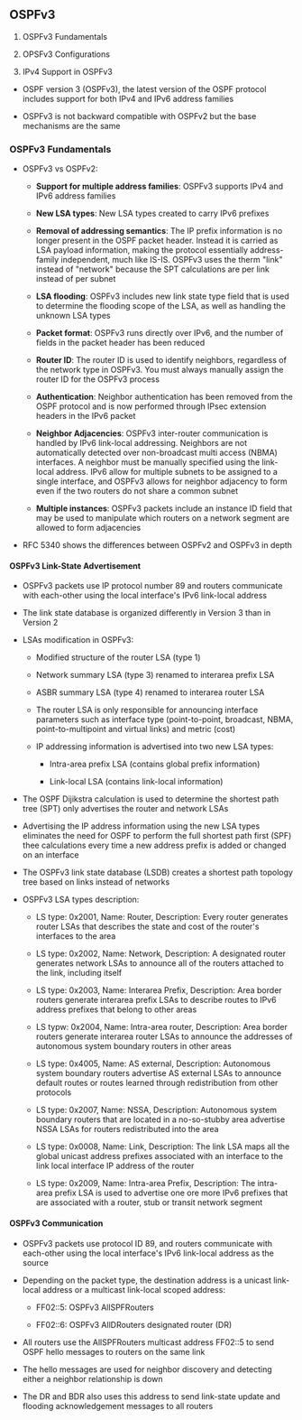 ## OSPFv3

1. OSPFv3 Fundamentals

2. OPSFv3 Configurations

3. IPv4 Support in OSPFv3

- OSPF version 3 (OSPFv3), the latest version of the OSPF protocol includes support for both IPv4 and IPv6 address families

- OSPFv3 is not backward compatible with OSPFv2 but the base mechanisms are the same

### OSPFv3 Fundamentals

- OSPFv3 vs OSPFv2:

	- **Support for multiple address families**: OSPFv3 supports IPv4 and IPv6 address families

	- **New LSA types**: New LSA types created to carry IPv6 prefixes

	- **Removal of addressing semantics**: The IP prefix information is no longer present in the OSPF packet header. Instead it is carried as LSA payload information, making the protocol essentially address-family independent, much like IS-IS. OSPFv3 uses the therm "link" instead of "network" because the SPT calculations are per link instead of per subnet

	- **LSA flooding**: OSPFv3 includes new link state type field that is used to determine the flooding scope of the LSA, as well as handling the unknown LSA types

	- **Packet format**: OSPFv3 runs directly over IPv6, and the number of fields in the packet header has been reduced

	- **Router ID**: The router ID is used to identify neighbors, regardless of the network type in OSPFv3. You must always manually assign the router ID for the OSPFv3 process

	- **Authentication**: Neighbor authentication has been removed from the OSPF protocol and is now performed through IPsec extension headers in the IPv6 packet

	- **Neighbor Adjacencies**: OSPFv3 inter-router communication is handled by IPv6 link-local addressing. Neighbors are not automatically detected over non-broadcast multi access (NBMA) interfaces. A neighbor must be manually specified using the link-local address. IPv6 allow for multiple subnets to be assigned to a single interface, and OSPFv3 allows for neighbor adjacency to form even if the two routers do not share a common subnet

	- **Multiple instances**: OSPFv3 packets include an instance ID field that may be used to manipulate which routers on a network segment are allowed to form adjacencies

- RFC 5340 shows the differences between OSPFv2 and OSPFv3 in depth

#### OSPFv3 Link-State Advertisement

- OSPFv3 packets use IP protocol number 89 and routers communicate with each-other using the local interface's IPv6 link-local address

- The link state database is organized differently in Version 3 than in Version 2

- LSAs modification in OSPFv3:

	- Modified structure of the router LSA (type 1)

	- Network summary LSA (type 3) renamed to interarea prefix LSA

	- ASBR summary LSA (type 4) renamed to interarea router LSA

	- The router LSA is only responsible for announcing interface parameters such as interface type (point-to-point, broadcast, NBMA, point-to-multipoint and virtual links) and metric (cost)

	- IP addressing information is advertised into two new LSA types:

		- Intra-area prefix LSA (contains global prefix information)

		- Link-local LSA (contains link-local information)

- The OSPF Dijikstra calculation is used to determine the shortest path tree (SPT) only advertises the router and network LSAs

- Advertising the IP address information using the new LSA types eliminates the need for OSPF to perform the full shortest path first (SPF) thee calculations every time a new address prefix is added or changed on an interface

- The OSPFv3 link state database (LSDB) creates a shortest path topology tree based on links instead of networks

- OSPFv3 LSA types description:

	- LS type: 0x2001, Name: Router, Description: Every router generates router LSAs that describes the state and cost of the router's interfaces to the area

	- LS type: 0x2002, Name: Network, Description: A designated router generates network LSAs to announce all of the routers attached to the link, including itself

	- LS type: 0x2003, Name: Interarea Prefix, Description: Area border routers generate interarea prefix LSAs to describe routes to IPv6 address prefixes that belong to other areas

	- LS typw: 0x2004, Name: Intra-area router, Description: Area border routers generate interarea router LSAs to announce the addresses of autonomous system boundary routers in other areas 

	- LS type: 0x4005, Name: AS external, Description: Autonomous system boundary routers advertise AS external LSAs to announce default routes or routes learned through redistribution from other protocols

	- LS type: 0x2007, Name: NSSA, Description: Autonomous system boundary routers that are located in a no-so-stubby area advertise NSSA LSAs for routers redistributed into the area

	- LS type: 0x0008, Name: Link, Description: The link LSA maps all the global unicast address prefixes associated with an interface to the link local interface IP address of the router

	- LS type: 0x2009, Name: Intra-area Prefix, Description: The intra-area prefix LSA is used to advertise one ore more IPv6 prefixes that are associated with a router, stub or transit network segment

#### OSPFv3 Communication

- OSPFv3 packets use protocol ID 89, and routers communicate with each-other using the local interface's IPv6 link-local address as the source

- Depending on the packet type, the destination address is a unicast link-local address or a multicast link-local scoped address:

	- FF02::5: OSPFv3 AllSPFRouters

	- FF02::6: OSPFv3 AllDRouters designated router (DR)

- All routers use the AllSPFRouters multicast address FF02::5 to send OSPF hello messages to routers on the same link

- The hello messages are used for neighbor discovery and detecting either a neighbor relationship is down

- The DR and BDR also uses this address to send link-state update and flooding acknowledgement messages to all routers

